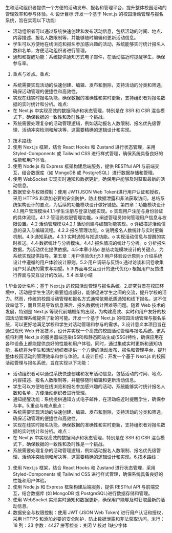 
生和活动组织者提供一个方便的活动发布、报名和管理平台，提升整体校园活动的管理效率和参与体验。4. 设计目标:开发一个基于 Next.js 的校园活动管理与报名系统，旨在实现以下功能:
* 活动组织者可以通过系统快速创建和发布活动信息，包括活动的时间、地点、内容描述、报名人数限制等，并能够随时编辑和更新活动信息。
* 学生可以方便地在线浏览和报名参加感兴趣的活动，系统能够实时统计报名人数和名单，方便活动组织者进行管理。
* 通知和提醒功能：系统提供通知方式电子邮件，在活动临近时提醒学生，确保参与率。
1. 重点与难点。重点:
* 系统需要实现活动的快速创建、编辑、发布和删除，支持活动的分类和筛选，确保活动管理的便捷性和高效性。
* 实现在线实时报名功能，确保数据的准确性和实时更新，支持组织者对报名数据的实时统计和分析。难点:
* 在 Next.js 中实现高效的数据同步和状态管理，特别是在 SSR 和 CSR 混合模式下，确保数据的一致性和及时性是一个挑战。
* 系统需要处理复杂的活动管理逻辑，例如活动报名人数限制、报名优先级管理、活动冲突检测和解决等，这需要精确的逻辑设计和实现。
1. 技术路线:
2. 使用 Next.js 框架，结合 React Hooks 和 Zustand 进行状态管理，采用 Styled-Components 或 Tailwind CSS 进行样式管理，确保系统具备良好的性能和用户体验。
3. 使用 Node.js 和 Express 框架构建后端服务，提供 RESTful API 与前端交互，结合数据库（如 MongoDB 或 PostgreSQL）进行数据存储和管理。
4. 使用 WebSocket 实现实时通知和数据更新，确保用户能够及时获取最新的活动信息。
5. 数据安全与权限控制：使用 JWT(JSON Web Token)进行用户认证和授权，采用 HTTPS 和添加必要的安全防护，防止数据泄露和非法获取访问。总结系统架构设计的要点，为后续的功能模块设计做好铺垫。第四章：功能模块设计4.1.用户管理模块4.1.1·学生注册与登录功能实现。o 实现用户注册与身份验证的具体流程。4.1.2·管理员权限管理功能。o 阐述管理员如何管理用户信息与权限设置。4.2·活动管理模块4.2.1·活动创建与编辑功能实现。o 详细描述活动信息的录入与编辑流程。4.2.2·报名管理功能。o 说明报名人数统计与实时更新机制。4.3·通知系统。4.3.1·实时通知与推送功能。o 实现活动信息与提醒的实时推送。4.4·数据统计与分析模块。4.4.1·报名情况的统计与分析。o 分析报名数据，为活动优化提供依据。4.5·本章小结o 总结功能模块设计的关键点，为系统实现提供指导。第五章：用户体验优化5.1·用户体验设计原则o 介绍系统设计中遵循的用户体验设计原则。5.2·用户调研与反馈o 通过访谈和问卷收集用户对系统的需求与期望。5.3·界面与交互设计的迭代优化o 根据用户反馈进行界面与交互设计的改进。5.4·本章小结





1.毕业设计名称：基于 Next.js 的校园活动管理与报名系统。2.研究背景在校园环境中，活动是学生生活的重要组成部分，能够促进学生之间的交流，提升学校的活力。然而，传统的校园活动管理和报名方式通常依赖纸质通知和线下报名，这不仅效率低下，而且容易导致信息滞后、报名数据统计困难等问题。随着 Web 技术的发展，特别是 Next.js 等现代前端框架的出现，为构建高效、实时和用户友好的校园活动管理系统提供了新的可能。开发一个基于 Next.js 的校园活动管理与报名系统，可以更好地满足学校和学生对活动管理和参与的需求。3.设计意义本项目旨在通过现代 Web 开发技术，设计并实现一个高效的校园活动管理与报名系统。该系统将利用 Next.js 的服务器端渲染(SSR)和静态网站生成(SSG)特性，确保应用在各种设备上都能提供良好的性能和用户体验。同时，通过集成实时更新和通知功能，系统将为学生和活动组织者提供一个方便的活动发布、报名和管理平台，提升整体校园活动的管理效率和参与体验。4.设计目标：开发一个基于 Next.js 的校园活动管理与报名系统，旨在实现以下功能：
* 活动组织者可以通过系统快速创建和发布活动信息，包括活动的时间、地点、内容描述、报名人数限制等，并能够随时编辑和更新活动信息。
* 学生可以方便地在线浏览和报名参加感兴趣的活动，系统能够实时统计报名人数和名单，方便活动组织者进行管理。
* 通知提醒功能：系统提供通知方式电子邮件，在活动临近时提醒学生，确保参与率。5.重点与难点重点：
* 系统需要实现活动的快速创建、编辑、发布和删除，支持活动的分类和筛选，确保活动管理的便捷性和高效性。
* 实现在线实时报名功能，确保数据的准确性和实时更新，支持组织者对报名数据的实时统计和分析。难点：
* 在 Next.js 中实现高效的数据同步和状态管理，特别是在 SSR 和 CSR 混合模式下，确保数据的一致性和及时性是一个挑战。
* 系统需要处理复杂的活动管理逻辑，例如活动报名人数限制、报名优先级管理、活动冲突检测和解决等，这需要精确的逻辑设计和实现。6.技术路线：
1. 使用 Next.js 框架，结合 React Hooks 和 Zustand 进行状态管理，采用 Styled-Components 或 Tailwind CSS 进行样式管理，确保系统具备良好的性能和用户体验。
2. 使用 Node.js 和 Express 框架构建后端服务，提供 RESTful API 与前端交互，结合数据库 (如 MongoDB 或 PostgreSQL)进行数据存储和管理。
3. 使用 WebSocket 实现实时通知和数据更新，确保用户能够及时获取最新的活动信息。
4. 数据安全与权限控制：使用 JWT (JSON Web Token) 进行用户认证和授权，采用 HTTPS 和添加必要的安全防护，防止数据泄露和非法获取访问。米行：18 列：23 字数：4427 拼写检查：关闭 V 校对 1缺少字体

